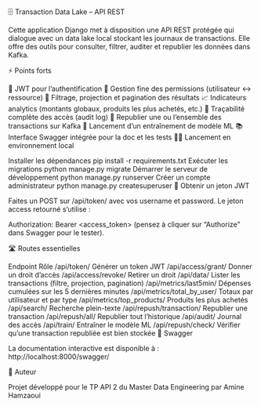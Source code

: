🗄️ Transaction Data Lake – API REST

Cette application Django met à disposition une API REST protégée qui dialogue avec un data lake local stockant les journaux de transactions. Elle offre des outils pour consulter, filtrer, auditer et republier les données dans Kafka.

⚡ Points forts

🔑 JWT pour l’authentification
🛂 Gestion fine des permissions (utilisateur ↔ ressource)
🔎 Filtrage, projection et pagination des résultats
📈 Indicateurs analytics (montants globaux, produits les plus achetés, etc.)
📝 Traçabilité complète des accès (audit log)
🔄 Republier une ou l’ensemble des transactions sur Kafka
🤖 Lancement d’un entraînement de modèle ML
📚 Interface Swagger intégrée pour la doc et les tests
🧑‍💻 Lancement en environnement local

Installer les dépendances
pip install -r requirements.txt
Exécuter les migrations
python manage.py migrate
Démarrer le serveur de développement
python manage.py runserver
Créer un compte administrateur
python manage.py createsuperuser
🔐 Obtenir un jeton JWT

Faites un POST sur /api/token/ avec vos username et password.
Le jeton access retourné s’utilise :

Authorization: Bearer <access_token>
(pensez à cliquer sur “Authorize” dans Swagger pour le tester).

🛣️ Routes essentielles

Endpoint	Rôle
/api/token/	Générer un token JWT
/api/access/grant/	Donner un droit d’accès
/api/access/revoke/	Retirer un droit
/api/data/	Lister les transactions (filtre, projection, pagination)
/api/metrics/last5min/	Dépenses cumulées sur les 5 dernières minutes
/api/metrics/total_by_user/	Totaux par utilisateur et par type
/api/metrics/top_products/	Produits les plus achetés
/api/search/	Recherche plein-texte
/api/repush/transaction/	Republier une transaction
/api/repush/all/	Republier tout l’historique
/api/audit/	Journal des accès
/api/train/	Entraîner le modèle ML
/api/repush/check/	Vérifier qu’une transaction republiée est bien stockée
📖 Swagger

La documentation interactive est disponible à : http://localhost:8000/swagger/

👤 Auteur

Projet développé pour le TP API 2 du Master Data Engineering par Amine Hamzaoui
